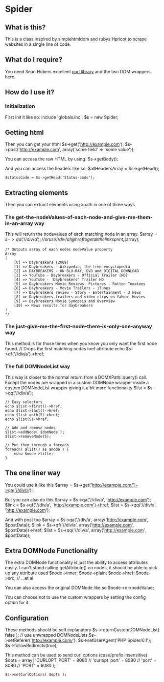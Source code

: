# Spider

## What is this?
This is a class inspired by simplehtmldom and rubys Hpricot to scrape websites in a single line of code.

## What do I require?
You need Sean Hubers excellent [curl library](/shuber/curl) and the two DOM wrappers here.

## How do I use it?
### Initialization
First init it like so:
	include 'globals.inc';
	$s = new Spider;
	
## Getting html
Then you can get your html
	$s->get('http://example.com');
	$s->post('http://example.com', array('some field' => 'some value'));

You can access the raw HTML by using:
	$s->getBody();
	
And you can access the headers like so:
	$allHeadersArray = $s->getHead();
	
	$statusCode = $s->getHead('Status-code');
	
## Extracting elements
Then you can extract elements using xpath in one of three ways

### The get-the-nodeValues-of-each-node-and-give-me-them-in-an-array way
This will return the nodevalues of each matching node in an array.
	$array = $s->qa('//div/a'); // or use //div/a/@href to get all the links
	print_r($array);
	
	/* Outputs array of each nodes nodeValue property
	Array
	(
		[0] => Daybreakers (2009)
		[1] => Daybreakers - Wikipedia, the free encyclopedia
		[2] => DAYBREAKERS - ON BLU-RAY, DVD and DIGITAL DOWNLOAD
		[3] => YouTube - Daybreakers - Official Trailer [HD]
		[4] => YouTube - 'Daybreakers' Trailer HD
		[5] => Daybreakers Movie Reviews, Pictures - Rotten Tomatoes
		[6] => Daybreakers - Movie Trailers - iTunes
		[7] => Daybreakers review - Story - Entertainment - 3 News
		[8] => Daybreakers trailers and video clips on Yahoo! Movies
		[9] => Daybreakers Movie Synopsis and Overview
		[10] => News results for daybreakers
	)
	*/

### The just-give-me-the-first-node-there-is-only-one-anyway way
This method is for those times when you know you only want the first node found.
	// Drops the first matching nodes href attribute
	echo $s->qf('//div/a')->href;
	
### The full DOMNodeList way
This way is closer to the normal return from a DOMXPath::query() call.  Except the nodes are wrapped in a custom DOMNode wrapper
inside a custom DOMNodeList wrapper giving it a bit more functionality
	$list = $s->qq('//div/a');
	
	// Easy selectors
	echo $list->first()->href;
	echo $list->last()->href;
	echo $list->nth(5)->href;
	echo $list(5)->href;
	
	// Add and remove nodes
	$list->addNode( $domNode );
	$list->removeNode(5);

	// Put them through a foreach
	foreach( $list() as $node ) {
		echo $node->title;
	}

## The one liner way
You could use it like this
	$array = $s->get('http://example.com/')->qa('//div/a');
	
But you can also do this
	$array = $s->qa('//div/a', 'http://example.com');
	$link = $s->qf('//div/a', 'http://example.com')->href;
	$list = $s->qq('//div/a', 'http://example.com');
	
And with post too
	$array = $s->qa('//div/a', array('http://example.com', $postData));
	$link = $s->qf('//div/a', array('http://example.com', $postData))->href;
	$list = $s->qq('//div/a', array('http://example.com', $postData));
	
## Extra DOMNode Functionality
The extra DOMNode functionality is just the ability to access attributes easily.  I can't stand
calling getAttribute() on nodes, it should be able to pick up any attribute used
	$node->inner;
	$node->plain;
	$node->href;
	$node->src;
	// ...et al
	
You can also access the original DOMNode like so
	$node->n->nodeValue;

You can choose not to use the custom wrappers by setting the config option for it.

## Configuration
These methods should be self explanatory
	$s->returnCustomDOMNodeList( false ); // use unwrapped DOMNodeLists
	$s->setReferer('http://example.com/');
	$s->setUserAgent('PHP Spider/0.1');
	$s->followRedirects(true);
	
This method can be used to send curl options (case/prefix insensitive)
	$opts = array(
		'CURLOPT_PORT' = 8080
	//	'curlopt_port' = 8080
	//	'port' = 8080
	//	'PORT' = 8080
	);
	
	$s->setCurlOptions( $opts );